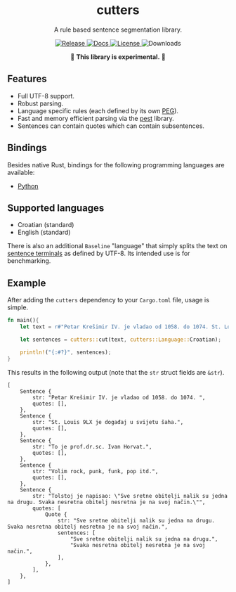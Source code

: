 <div align="center">
    <h1>cutters</h1>
    <p>
    A rule based sentence segmentation library.
    </p>
</div>
<p align="center">
    <a href="https://crates.io/crates/cutters">
        <img alt="Release" src="https://img.shields.io/crates/v/cutters">
    </a>
    <a href="https://docs.rs/cutters">
        <img alt="Docs" src="https://img.shields.io/docsrs/cutters">
    </a>
    <a href="https://github.com/cyanic-selkie/cutters/blob/main/LICENSE">
        <img alt="License" src="https://img.shields.io/crates/l/cutters">
    </a>
    <img alt="Downloads" src="https://shields.io/crates/d/cutters">
</p>
<p align="center">
🚧 <b>This library is experimental.</b> 🚧
</p>

## Features
- Full UTF-8 support.
- Robust parsing.
- Language specific rules (each defined by its own [PEG](https://en.wikipedia.org/wiki/Parsing_expression_grammar)).
- Fast and memory efficient parsing via the [pest](https://github.com/pest-parser/pest) library.
- Sentences can contain quotes which can contain subsentences.

## Bindings

Besides native Rust, bindings for the following programming languages are available:
- [Python](https://pypi.org/project/cutters/)

## Supported languages
- Croatian (standard)
- English (standard)

There is also an additional `Baseline` "language" that simply splits the text on [sentence terminals](https://unicode.org/L2/L2003/03145-sentence-term.htm) as defined by UTF-8. Its intended use is for benchmarking.

## Example

After adding the `cutters` dependency to your `Cargo.toml` file, usage is simple.

```rust
fn main(){
    let text = r#"Petar Krešimir IV. je vladao od 1058. do 1074. St. Louis 9LX je događaj u svijetu šaha. To je prof.dr.sc. Ivan Horvat. Volim rock, punk, funk, pop itd. Tolstoj je napisao: "Sve sretne obitelji nalik su jedna na drugu. Svaka nesretna obitelj nesretna je na svoj način.""#;

    let sentences = cutters::cut(text, cutters::Language::Croatian);

    println!("{:#?}", sentences);
}
```

This results in the following output (note that the `str` struct fields are `&str`).
```
[
    Sentence {
        str: "Petar Krešimir IV. je vladao od 1058. do 1074. ",
        quotes: [],
    },
    Sentence {
        str: "St. Louis 9LX je događaj u svijetu šaha.",
        quotes: [],
    },
    Sentence {
        str: "To je prof.dr.sc. Ivan Horvat.",
        quotes: [],
    },
    Sentence {
        str: "Volim rock, punk, funk, pop itd.",
        quotes: [],
    },
    Sentence {
        str: "Tolstoj je napisao: \"Sve sretne obitelji nalik su jedna na drugu. Svaka nesretna obitelj nesretna je na svoj način.\"",
        quotes: [
            Quote {
                str: "Sve sretne obitelji nalik su jedna na drugu. Svaka nesretna obitelj nesretna je na svoj način.",
                sentences: [
                    "Sve sretne obitelji nalik su jedna na drugu.",
                    "Svaka nesretna obitelj nesretna je na svoj način.",
                ],
            },
        ],
    },
]
```
